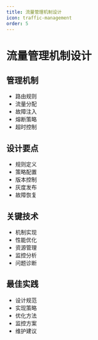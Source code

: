 ```yaml
---
title: 流量管理机制设计
icon: traffic-management
order: 5
---
```


# 流量管理机制设计

## 管理机制
- 路由规则
- 流量分配
- 故障注入
- 熔断策略
- 超时控制

## 设计要点
- 规则定义
- 策略配置
- 版本控制
- 灰度发布
- 故障恢复

## 关键技术
- 机制实现
- 性能优化
- 资源管理
- 监控分析
- 问题诊断

## 最佳实践
- 设计规范
- 实现策略
- 优化方法
- 监控方案
- 维护建议
